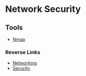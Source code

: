 # Network Security

## Tools
- [Nmap](https://nmap.org)

### Reverse Links
- [Networking](../Networking/Networking.md)
- [Security](./Security.md)
